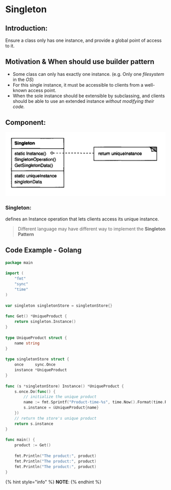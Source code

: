 # Singleton

## Introduction:

Ensure a class only has one instance, and provide a global point of access to it.

## Motivation & When should use builder pattern

* Some class can only has exactly one instance. \(e.g. Only one _filesystem_ in the _OS_\)
* For this single instance, it must be accessible to clients from a well-known access point.
* When the sole instance should be extensible by subclassing, and clients should be able to use an extended instance _without modifying their code._

## Component:

![](../.gitbook/assets/screen-shot-2018-04-30-at-8.39.06-am.png)

### Singleton:

defines an Instance operation that lets clients access its unique instance. 

> Different language may have different way to implement the **Singleton Pattern**

## Code Example - Golang

```go
package main

import (
	"fmt"
	"sync"
	"time"
)

var singleton singletonStore = singletonStore{}

func Get() *UniqueProduct {
	return singleton.Instance()
}

type UniqueProduct struct {
	name string
}

type singletonStore struct {
	once     sync.Once
	instance *UniqueProduct
}

func (s *singletonStore) Instance() *UniqueProduct {
	s.once.Do(func() {
		// initialize the unique product
		name := fmt.Sprintf("Product-time-%s", time.Now().Format(time.RFC3339Nano))
		s.instance = &UniqueProduct{name}
	})
	// return the store's unique product
	return s.instance
}

func main() {
	product := Get()

	fmt.Println("The product:", product)
	fmt.Println("The product:", product)
	fmt.Println("The product:", product)
}

```

{% hint style="info" %}
**NOTE**:
{% endhint %}







